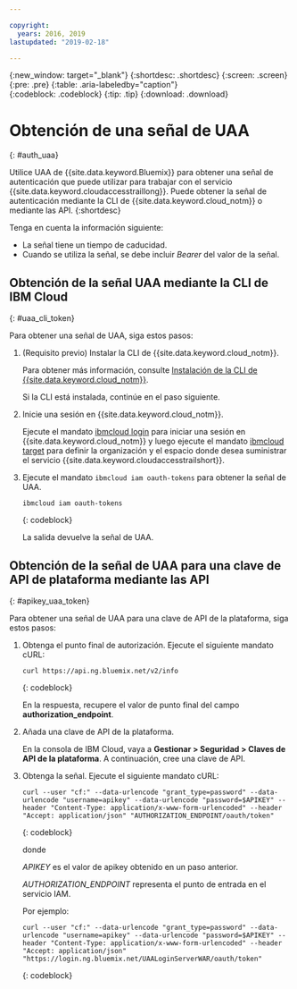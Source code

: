 ```yaml
---

copyright:
  years: 2016, 2019
lastupdated: "2019-02-18"

---
```


{:new_window: target="_blank"}
{:shortdesc: .shortdesc}
{:screen: .screen}
{:pre: .pre}
{:table: .aria-labeledby="caption"}    
{:codeblock: .codeblock}
{:tip: .tip}
{:download: .download}


# Obtención de una señal de UAA
{: #auth_uaa}

Utilice UAA de {{site.data.keyword.Bluemix}} para obtener una señal de autenticación que puede utilizar para trabajar con el servicio {{site.data.keyword.cloudaccesstraillong}}. Puede obtener la señal de autenticación mediante la CLI de {{site.data.keyword.cloud_notm}} o mediante las API.
{:shortdesc}

Tenga en cuenta la información siguiente:

* La señal tiene un tiempo de caducidad. 
* Cuando se utiliza la señal, se debe incluir *Bearer* del valor de la señal.
		
## Obtención de la señal UAA mediante la CLI de IBM Cloud
{: #uaa_cli_token}

Para obtener una señal de UAA, siga estos pasos:

1. (Requisito previo) Instalar la CLI de {{site.data.keyword.cloud_notm}}.

   Para obtener más información, consulte [Instalación de la CLI de {{site.data.keyword.cloud_notm}}](/docs/cli?topic=cloud-cli-ibmcloud-cli#ibmcloud-cli).
   
   Si la CLI está instalada, continúe en el paso siguiente.
    
2. Inicie una sesión en {{site.data.keyword.cloud_notm}}. 

    Ejecute el mandato [ibmcloud login](/docs/cli/reference/ibmcloud/bx_cli.html#ibmcloud_login) para iniciar una sesión en {{site.data.keyword.cloud_notm}} y luego ejecute el mandato [ibmcloud target](/docs/cli/reference/ibmcloud/bx_cli.html#ibmcloud_target) para definir la organización y el espacio donde desea suministrar el servicio {{site.data.keyword.cloudaccesstrailshort}}.
	
3. Ejecute el mandato `ibmcloud iam oauth-tokens` para obtener la señal de UAA.

    ```
	ibmcloud iam oauth-tokens
	```
	{: codeblock}
	
	La salida devuelve la señal de UAA.


	


## Obtención de la señal de UAA para una clave de API de plataforma mediante las API
{: #apikey_uaa_token}

Para obtener una señal de UAA para una clave de API de la plataforma, siga estos pasos:

1. Obtenga el punto final de autorización. Ejecute el siguiente mandato cURL:

    ```
    curl https://api.ng.bluemix.net/v2/info
    ```
    {: codeblock}

    En la respuesta, recupere el valor de punto final del campo **authorization_endpoint**.

2. Añada una clave de API de la plataforma.

    En la consola de IBM Cloud, vaya a **Gestionar > Seguridad > Claves de API de la plataforma**.
    A continuación, cree una clave de API.

3. Obtenga la señal. Ejecute el siguiente mandato cURL:

    ```
    curl --user "cf:" --data-urlencode "grant_type=password" --data-urlencode "username=apikey" --data-urlencode "password=$APIKEY" --header "Content-Type: application/x-www-form-urlencoded" --header "Accept: application/json" "AUTHORIZATION_ENDPOINT/oauth/token"
    ```
    {: codeblock}

    donde 
    
    *APIKEY* es el valor de apikey obtenido en un paso anterior.
    
    *AUTHORIZATION_ENDPOINT* representa el punto de entrada en el servicio IAM.

    Por ejemplo:

    ```
    curl --user "cf:" --data-urlencode "grant_type=password" --data-urlencode "username=apikey" --data-urlencode "password=$APIKEY" --header "Content-Type: application/x-www-form-urlencoded" --header "Accept: application/json" "https://login.ng.bluemix.net/UAALoginServerWAR/oauth/token"
    ```
    {: codeblock}



